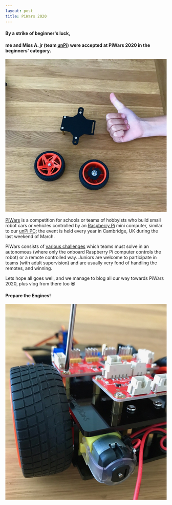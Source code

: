 ```yaml
---
layout: post
title: PiWars 2020
---
```


#### By a strike of beginner's luck,

#### me and Miss A. jr (team [unPi](https://www.unpi.ro/english/)) were accepted at PiWars 2020 in the beginners' category.

![PiWars Compete Ready](/images/002competeReady.jpeg "Compete Ready")

[PiWars](https://piwars.org) is a competition for schools or teams of hobbyists who build small robot cars or vehicles controlled by an [Raspberry Pi](https://www.raspberrypi.org) mini computer, similar to our [unPi PC](https://start.unpi.ro/spec/pc/); the event is held every year in Cambridge, UK during the last weekend of March.

PiWars consists of [various challenges](https://piwars.org/2020-competition/challenges/) which teams must solve in an autonomous (where only the onboard Raspberry Pi computer controls the robot) or a remote controlled way. Juniors are welcome to participate in teams (with adult supervision) and are usually very fond of handling the remotes, and winning.

Lets hope all goes well, and we manage to blog all our way towards PiWars 2020, plus vlog from there too 😎

#### Prepare the Engines!

![PiWars Assembly Work Starting](/images/002assemblyWork.jpeg "Assembly Work Starting")
